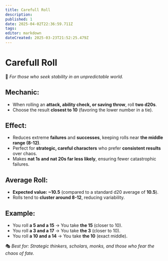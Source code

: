 ```yaml
---
title: Carefull Roll
description: 
published: 1
date: 2025-04-02T22:36:59.711Z
tags: 
editor: markdown
dateCreated: 2025-03-23T21:52:25.479Z
---
```


# Carefull Roll
📜 *For those who seek stability in an unpredictable world.*  

## **Mechanic:**  
- When rolling an **attack, ability check, or saving throw**, roll **two d20s**.  
- Choose the result **closest to 10** (favoring the lower number in a tie).  

## **Effect:**  
- Reduces extreme **failures** and **successes**, keeping rolls near **the middle range (8-12)**.  
- Perfect for **strategic, careful characters** who prefer **consistent results** over chaos.  
- Makes **nat 1s and nat 20s far less likely**, ensuring fewer catastrophic failures.  

## **Average Roll:**  
- **Expected value: ~10.5** (compared to a standard d20 average of **10.5**).  
- Rolls tend to **cluster around 8-12**, reducing variability.  

## **Example:**  
- You roll **a 5 and a 15** → You take **the 15** (closer to 10).  
- You roll **a 3 and a 17** → You take **the 3** (closer to 10).  
- You roll **a 10 and a 14** → You take **the 10** (exact middle).  

🎭 *Best for: Strategic thinkers, scholars, monks, and those who fear the chaos of fate.*
